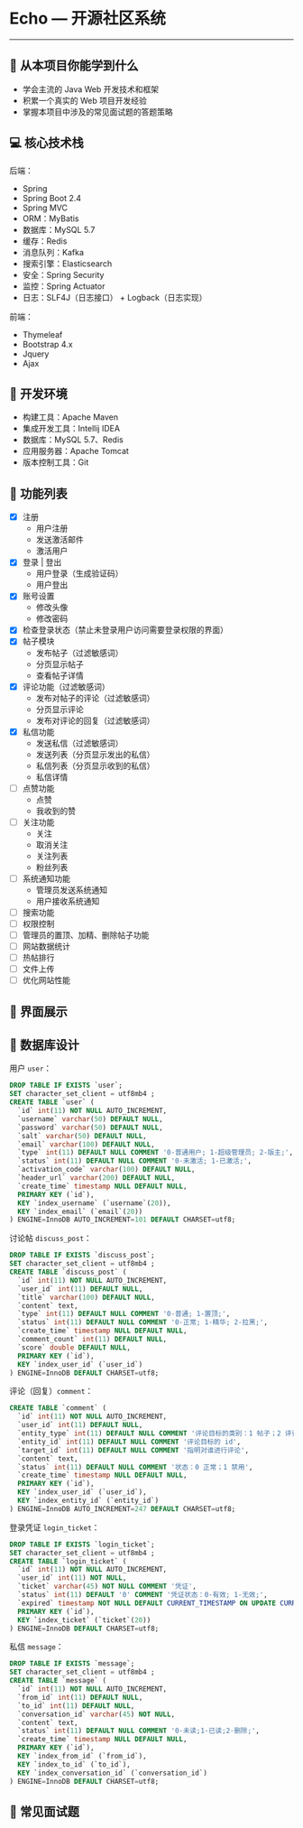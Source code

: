 # Echo — 开源社区系统

---

## 🎁 从本项目你能学到什么

- 学会主流的 Java Web 开发技术和框架
- 积累一个真实的 Web 项目开发经验
- 掌握本项目中涉及的常见面试题的答题策略

## 💻 核心技术栈

 后端：

- Spring
- Spring Boot 2.4
- Spring MVC
- ORM：MyBatis
- 数据库：MySQL 5.7
- 缓存：Redis
- 消息队列：Kafka
- 搜索引擎：Elasticsearch
- 安全：Spring Security
- 监控：Spring Actuator
- 日志：SLF4J（日志接口） + Logback（日志实现）

前端：

- Thymeleaf
- Bootstrap 4.x
- Jquery
- Ajax

## 🔨 开发环境

- 构建工具：Apache Maven
- 集成开发工具：Intellij IDEA
- 数据库：MySQL 5.7、Redis
- 应用服务器：Apache Tomcat
- 版本控制工具：Git

## 🔔 功能列表

- [x] 注册
  - 用户注册
  - 发送激活邮件
  - 激活用户
- [x] 登录 | 登出
  - 用户登录（生成验证码）
  - 用户登出
- [x] 账号设置
  - 修改头像
  - 修改密码
- [x] 检查登录状态（禁止未登录用户访问需要登录权限的界面）
- [x] 帖子模块
  - 发布帖子（过滤敏感词）
  - 分页显示帖子
  - 查看帖子详情
- [x] 评论功能（过滤敏感词）
  - 发布对帖子的评论（过滤敏感词）
  - 分页显示评论
  - 发布对评论的回复（过滤敏感词）
- [x] 私信功能
  - 发送私信（过滤敏感词）
  - 发送列表（分页显示发出的私信）
  - 私信列表（分页显示收到的私信）
  - 私信详情
- [ ] 点赞功能
  - 点赞
  - 我收到的赞
- [ ] 关注功能
  - 关注
  - 取消关注
  - 关注列表
  - 粉丝列表
- [ ] 系统通知功能
  - 管理员发送系统通知
  - 用户接收系统通知
- [ ] 搜索功能
- [ ] 权限控制
- [ ] 管理员的置顶、加精、删除帖子功能
- [ ] 网站数据统计
- [ ] 热帖排行
- [ ] 文件上传
- [ ] 优化网站性能

## 🎨 界面展示

## 📜 数据库设计

用户 `user`：

```sql
DROP TABLE IF EXISTS `user`;
SET character_set_client = utf8mb4 ;
CREATE TABLE `user` (
  `id` int(11) NOT NULL AUTO_INCREMENT,
  `username` varchar(50) DEFAULT NULL,
  `password` varchar(50) DEFAULT NULL,
  `salt` varchar(50) DEFAULT NULL,
  `email` varchar(100) DEFAULT NULL,
  `type` int(11) DEFAULT NULL COMMENT '0-普通用户; 1-超级管理员; 2-版主;',
  `status` int(11) DEFAULT NULL COMMENT '0-未激活; 1-已激活;',
  `activation_code` varchar(100) DEFAULT NULL,
  `header_url` varchar(200) DEFAULT NULL,
  `create_time` timestamp NULL DEFAULT NULL,
  PRIMARY KEY (`id`),
  KEY `index_username` (`username`(20)),
  KEY `index_email` (`email`(20))
) ENGINE=InnoDB AUTO_INCREMENT=101 DEFAULT CHARSET=utf8;
```

讨论帖 `discuss_post`：

```sql
DROP TABLE IF EXISTS `discuss_post`;
SET character_set_client = utf8mb4 ;
CREATE TABLE `discuss_post` (
  `id` int(11) NOT NULL AUTO_INCREMENT,
  `user_id` int(11) DEFAULT NULL,
  `title` varchar(100) DEFAULT NULL,
  `content` text,
  `type` int(11) DEFAULT NULL COMMENT '0-普通; 1-置顶;',
  `status` int(11) DEFAULT NULL COMMENT '0-正常; 1-精华; 2-拉黑;',
  `create_time` timestamp NULL DEFAULT NULL,
  `comment_count` int(11) DEFAULT NULL,
  `score` double DEFAULT NULL,
  PRIMARY KEY (`id`),
  KEY `index_user_id` (`user_id`)
) ENGINE=InnoDB DEFAULT CHARSET=utf8;
```

评论（回复）`comment`：

```sql
CREATE TABLE `comment` (
  `id` int(11) NOT NULL AUTO_INCREMENT,
  `user_id` int(11) DEFAULT NULL,
  `entity_type` int(11) DEFAULT NULL COMMENT '评论目标的类别：1 帖子；2 评论 ',
  `entity_id` int(11) DEFAULT NULL COMMENT '评论目标的 id',
  `target_id` int(11) DEFAULT NULL COMMENT '指明对谁进行评论',
  `content` text,
  `status` int(11) DEFAULT NULL COMMENT '状态：0 正常；1 禁用',
  `create_time` timestamp NULL DEFAULT NULL,
  PRIMARY KEY (`id`),
  KEY `index_user_id` (`user_id`),
  KEY `index_entity_id` (`entity_id`)
) ENGINE=InnoDB AUTO_INCREMENT=247 DEFAULT CHARSET=utf8;
```

登录凭证 `login_ticket`：

```sql
DROP TABLE IF EXISTS `login_ticket`;
SET character_set_client = utf8mb4 ;
CREATE TABLE `login_ticket` (
  `id` int(11) NOT NULL AUTO_INCREMENT,
  `user_id` int(11) NOT NULL,
  `ticket` varchar(45) NOT NULL COMMENT '凭证',
  `status` int(11) DEFAULT '0' COMMENT '凭证状态：0-有效; 1-无效;',
  `expired` timestamp NOT NULL DEFAULT CURRENT_TIMESTAMP ON UPDATE CURRENT_TIMESTAMP COMMENT '凭证到期时间',
  PRIMARY KEY (`id`),
  KEY `index_ticket` (`ticket`(20))
) ENGINE=InnoDB DEFAULT CHARSET=utf8;
```

私信 `message`：

```sql
DROP TABLE IF EXISTS `message`;
SET character_set_client = utf8mb4 ;
CREATE TABLE `message` (
  `id` int(11) NOT NULL AUTO_INCREMENT,
  `from_id` int(11) DEFAULT NULL,
  `to_id` int(11) DEFAULT NULL,
  `conversation_id` varchar(45) NOT NULL,
  `content` text,
  `status` int(11) DEFAULT NULL COMMENT '0-未读;1-已读;2-删除;',
  `create_time` timestamp NULL DEFAULT NULL,
  PRIMARY KEY (`id`),
  KEY `index_from_id` (`from_id`),
  KEY `index_to_id` (`to_id`),
  KEY `index_conversation_id` (`conversation_id`)
) ENGINE=InnoDB DEFAULT CHARSET=utf8;
```

## 📖 常见面试题

